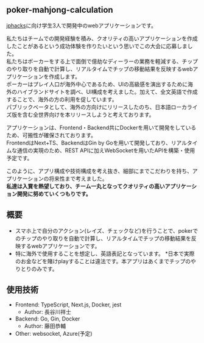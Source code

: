 ## poker-mahjong-calculation
[jphacks](https://jphacks.com/)に向け学生3人で開発中のwebアプリケーションです。

私たちはチームでの開発経験を積み、クオリティの高いアプリケーションを作成したことがあるという成功体験を作りたいという思いでこの大会に応募しました。<br>
私たちはポーカーをする上で面倒で億劫なディーラーの業務を軽減する、チップのやり取りを自動で計算し、リアルタイムでチップの移動結果を反映するwebアプリケーションを作成します。<br>
ポーカーはプレイ人口が海外中心であるため、UIの高級感を演出するために海外のハイブランドサイトを調べ、UI構成を考えました。加えて、全文英語で作成することで、海外の方の利用を促しています。<br>
パブリックベータとして、海外の方向けにリリースしたのち、日本語ローカライズ版を含む全世界向けを本リリースしようと考えております。<br>

アプリケーションは、Frontend・Backend共にDockerを用いて開発をしているため、可搬性が確保されております。<br>
FrontendはNext+TS、BackendはGin by Goを用いて開発しており、リアルタイムな通信の実現のため、REST APIに加えWebSocketを用いたAPIを構築・使用予定です。<br>

このように、アプリ構成や技術構成を考え抜き、細部にまでこだわりを持ち、アプリケーションの将来性まで考えました。<br>
**私達は入賞を熱望しており、チーム一丸となってクオリティの高いアプリケーション開発に努めていくつもりです。**

## 概要
- スマホ上で自分のアクション(レイズ、チェックなど)を行うことで、pokerでのチップのやり取りを自動で計算し、リアルタイムでチップの移動結果を反映するwebアプリケーションです。<br>
- 特に海外で使用することを想定し、英語表記となっています。 *日本で実際のお金などを賭けplayすることは違法です。本アプリはあくまでチップのやりとりのみです。

## 使用技術
- Frontend: TypeScript, Next.js, Docker, jest
  - Author: 長谷川祥士
- Backend:  Go, Gin, Docker
  - Author: 藤田恭輔
- Other:    websocket, Azure(予定)
